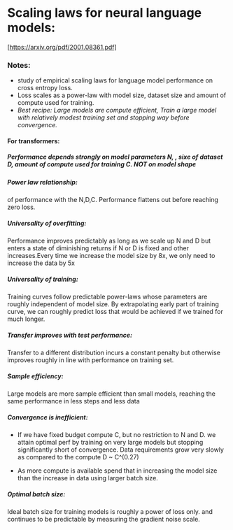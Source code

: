 # Scaling laws for neural language models:
[https://arxiv.org/pdf/2001.08361.pdf]
### Notes:
- study of empirical scaling laws for language model performance on cross entropy loss. 
- Loss scales as a power-law with model size, dataset size and amount of compute used for training. 
- *Best recipe: Large models are compute efficient, Train a large model with relatively modest training set and stopping way before convergence.*
#### For transformers:
##### Performance depends strongly on model parameters N, <encluding embeddings>, sixe of dataset D, amount of compute used for training C. NOT on model shape <depth vs width>
 
##### Power law relationship:
  of performance with the N,D,C. Performance flattens out before reaching zero loss.
##### Universality of overfitting:
Performance improves predictably as long as we scale up N and D but enters a state of diminishing returns if N or D is fixed and other increases.Every time we increase the model size by 8x, we only need to increase the data by 5x

##### Universality of training:
Training curves follow predictable power-laws whose parameters are roughly independent of model size. By extrapolating early part of training curve, we can roughly predict loss that would be achieved if we trained for much longer.

##### Transfer improves with test performance: 
Transfer to a different distribution incurs a constant penalty but otherwise improves roughly in line with performance on training set.

##### Sample efficiency:
Large models are more sample efficient than small models, reaching the same performance in less steps and less data

##### Convergence is inefficient:
- If we have fixed budget compute C, but no restriction to N and D. we attain optimal perf by training on very large models but stopping significantly short of convergence. Data requirements grow very slowly as compared to the compute D ~ C^(0.27)

- As more compute is available spend that in increasing the model size than the increase in data using larger batch size.

##### Optimal batch size: 
Ideal batch size for training models is roughly a power of loss only. and continues to be predictable by measuring the gradient noise scale. 

